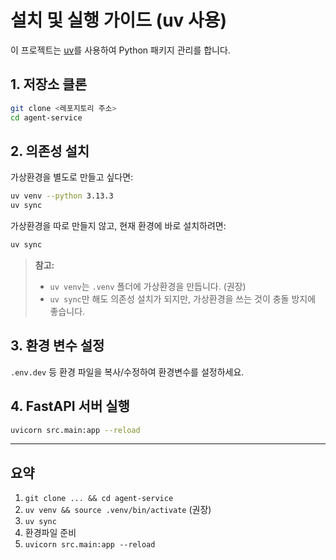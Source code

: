 # 설치 및 실행 가이드 (uv 사용)

이 프로젝트는 [uv](https://github.com/astral-sh/uv)를 사용하여 Python 패키지 관리를 합니다.

## 1. 저장소 클론
```bash
git clone <레포지토리 주소>
cd agent-service
```

## 2. 의존성 설치
가상환경을 별도로 만들고 싶다면:
```bash
uv venv --python 3.13.3
uv sync
```

가상환경을 따로 만들지 않고, 현재 환경에 바로 설치하려면:
```bash
uv sync
```

> **참고:**
> - `uv venv`는 `.venv` 폴더에 가상환경을 만듭니다. (권장)
> - `uv sync`만 해도 의존성 설치가 되지만, 가상환경을 쓰는 것이 충돌 방지에 좋습니다.

## 3. 환경 변수 설정
`.env.dev` 등 환경 파일을 복사/수정하여 환경변수를 설정하세요.

## 4. FastAPI 서버 실행
```bash
uvicorn src.main:app --reload
```

---

## 요약
1. `git clone ... && cd agent-service`
2. `uv venv && source .venv/bin/activate` (권장)
3. `uv sync`
4. 환경파일 준비
5. `uvicorn src.main:app --reload`
